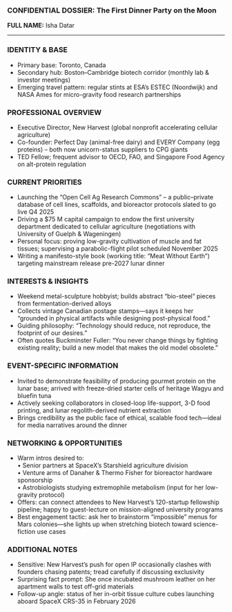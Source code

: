 ### CONFIDENTIAL DOSSIER: The First Dinner Party on the Moon

**FULL NAME:** Isha Datar

---
### IDENTITY & BASE
- Primary base: Toronto, Canada  
- Secondary hub: Boston–Cambridge biotech corridor (monthly lab & investor meetings)  
- Emerging travel pattern: regular stints at ESA’s ESTEC (Noordwijk) and NASA Ames for micro-gravity food research partnerships  

### PROFESSIONAL OVERVIEW
- Executive Director, New Harvest (global nonprofit accelerating cellular agriculture)  
- Co-founder: Perfect Day (animal-free dairy) and EVERY Company (egg proteins) – both now unicorn-status suppliers to CPG giants  
- TED Fellow; frequent advisor to OECD, FAO, and Singapore Food Agency on alt-protein regulation  

### CURRENT PRIORITIES
- Launching the “Open Cell Ag Research Commons” – a public–private database of cell lines, scaffolds, and bioreactor protocols slated to go live Q4 2025  
- Driving a $75 M capital campaign to endow the first university department dedicated to cellular agriculture (negotiations with University of Guelph & Wageningen)  
- Personal focus: proving low-gravity cultivation of muscle and fat tissues; supervising a parabolic-flight pilot scheduled November 2025  
- Writing a manifesto-style book (working title: “Meat Without Earth”) targeting mainstream release pre-2027 lunar dinner  

### INTERESTS & INSIGHTS
- Weekend metal-sculpture hobbyist; builds abstract “bio-steel” pieces from fermentation-derived alloys  
- Collects vintage Canadian postage stamps—says it keeps her “grounded in physical artifacts while designing post-physical food.”  
- Guiding philosophy: “Technology should reduce, not reproduce, the footprint of our desires.”  
- Often quotes Buckminster Fuller: “You never change things by fighting existing reality; build a new model that makes the old model obsolete.”  

### EVENT-SPECIFIC INFORMATION
- Invited to demonstrate feasibility of producing gourmet protein on the lunar base; arrived with freeze-dried starter cells of heritage Wagyu and bluefin tuna  
- Actively seeking collaborators in closed-loop life-support, 3-D food printing, and lunar regolith-derived nutrient extraction  
- Brings credibility as the public face of ethical, scalable food tech—ideal for media narratives around the dinner  

### NETWORKING & OPPORTUNITIES
- Warm intros desired to:  
  • Senior partners at SpaceX’s Starshield agriculture division  
  • Venture arms of Danaher & Thermo Fisher for bioreactor hardware sponsorship  
  • Astrobiologists studying extremophile metabolism (input for her low-gravity protocol)  
- Offers: can connect attendees to New Harvest’s 120-startup fellowship pipeline; happy to guest-lecture on mission-aligned university programs  
- Best engagement tactic: ask her to brainstorm “impossible” menus for Mars colonies—she lights up when stretching biotech toward science-fiction use cases  

### ADDITIONAL NOTES
- Sensitive: New Harvest’s push for open IP occasionally clashes with founders chasing patents; tread carefully if discussing exclusivity  
- Surprising fact prompt: She once incubated mushroom leather on her apartment walls to test off-grid materials  
- Follow-up angle: status of her in-orbit tissue culture cubes launching aboard SpaceX CRS-35 in February 2026